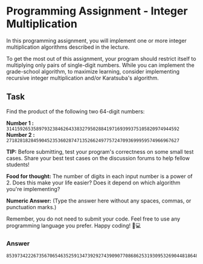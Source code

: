 # Programming Assignment - Integer Multiplication

In this programming assignment, you will implement one or more integer multiplication algorithms described in the lecture.

To get the most out of this assignment, your program should restrict itself to multiplying only pairs of single-digit numbers. While you can implement the grade-school algorithm, to maximize learning, consider implementing recursive integer multiplication and/or Karatsuba's algorithm.

## Task

Find the product of the following two 64-digit numbers:

**Number 1 :**  `3141592653589793238462643383279502884197169399375105820974944592`
**Number 2 :**  `2718281828459045235360287471352662497757247093699959574966967627`

**TIP:** Before submitting, test your program's correctness on some small test cases. Share your best test cases on the discussion forums to help fellow students!

**Food for thought:** The number of digits in each input number is a power of 2. Does this make your life easier? Does it depend on which algorithm you're implementing?

**Numeric Answer:** (Type the answer here without any spaces, commas, or punctuation marks.)

Remember, you do not need to submit your code. Feel free to use any programming language you prefer. Happy coding! 🚀💻



### Answer
```
8539734222673567065463525913473929274390907708686253193095326904481864813177325434676245947323784349299707034369488855815665904
```